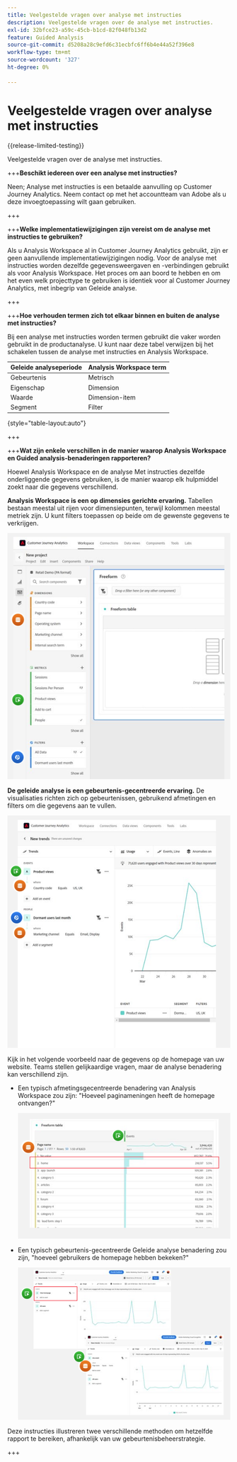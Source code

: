 ```yaml
---
title: Veelgestelde vragen over analyse met instructies
description: Veelgestelde vragen over de analyse met instructies.
exl-id: 32bfce23-a59c-45cb-b1cd-82f048fb13d2
feature: Guided Analysis
source-git-commit: d5208a28c9efd6c31ecbfc6ff6b4e44a52f396e8
workflow-type: tm+mt
source-wordcount: '327'
ht-degree: 0%

---
```


# Veelgestelde vragen over analyse met instructies

{{release-limited-testing}}

Veelgestelde vragen over de analyse met instructies.

+++**Beschikt iedereen over een analyse met instructies?**

Neen; Analyse met instructies is een betaalde aanvulling op Customer Journey Analytics. Neem contact op met het accountteam van Adobe als u deze invoegtoepassing wilt gaan gebruiken.

+++

+++**Welke implementatiewijzigingen zijn vereist om de analyse met instructies te gebruiken?**

Als u Analysis Workspace al in Customer Journey Analytics gebruikt, zijn er geen aanvullende implementatiewijzigingen nodig. Voor de analyse met instructies worden dezelfde gegevensweergaven en -verbindingen gebruikt als voor Analysis Workspace. Het proces om aan boord te hebben en om het even welk projecttype te gebruiken is identiek voor al Customer Journey Analytics, met inbegrip van Geleide analyse.

+++

+++**Hoe verhouden termen zich tot elkaar binnen en buiten de analyse met instructies?**

Bij een analyse met instructies worden termen gebruikt die vaker worden gebruikt in de productanalyse. U kunt naar deze tabel verwijzen bij het schakelen tussen de analyse met instructies en Analysis Workspace.

| Geleide analyseperiode | Analysis Workspace term |
| --- | --- |
| Gebeurtenis | Metrisch |
| Eigenschap | Dimension |
| Waarde | Dimension-item |
| Segment | Filter |

{style="table-layout:auto"}

+++

+++**Wat zijn enkele verschillen in de manier waarop Analysis Workspace en Guided analysis-benaderingen rapporteren?**

Hoewel Analysis Workspace en de analyse Met instructies dezelfde onderliggende gegevens gebruiken, is de manier waarop elk hulpmiddel zoekt naar die gegevens verschillend.

**Analysis Workspace is een op dimensies gerichte ervaring.** Tabellen bestaan meestal uit rijen voor dimensiepunten, terwijl kolommen meestal metriek zijn. U kunt filters toepassen op beide om de gewenste gegevens te verkrijgen.

![Werkruimtestructuur](assets/workspace-structure.png)

**De geleide analyse is een gebeurtenis-gecentreerde ervaring.** De visualisaties richten zich op gebeurtenissen, gebruikend afmetingen en filters om die gegevens aan te vullen.

![Structuur van geleide analyse](assets/guided-analysis-structure.png)

Kijk in het volgende voorbeeld naar de gegevens op de homepage van uw website. Teams stellen gelijkaardige vragen, maar de analyse benadering kan verschillend zijn.

* Een typisch afmetingsgecentreerde benadering van Analysis Workspace zou zijn: &quot;Hoeveel paginameningen heeft de homepage ontvangen?&quot;

  ![Dimension gecentreerd](assets/dimension-centered.png)

* Een typisch gebeurtenis-gecentreerde Geleide analyse benadering zou zijn, &quot;hoeveel gebruikers de homepage hebben bekeken?&quot;

  ![Gebeurtenis gecentreerd](assets/event-centered.png)

Deze instructies illustreren twee verschillende methoden om hetzelfde rapport te bereiken, afhankelijk van uw gebeurtenisbeheerstrategie.

+++

